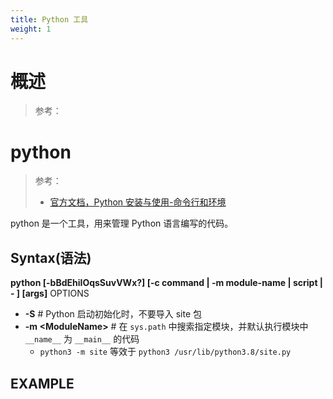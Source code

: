 ```yaml
---
title: Python 工具
weight: 1
---
```


# 概述

> 参考：

# python

> 参考：
> - [官方文档，Python 安装与使用-命令行和环境](https://docs.python.org/3/using/cmdline.html)

python 是一个工具，用来管理 Python 语言编写的代码。

## Syntax(语法)

**python \[-bBdEhiIOqsSuvVWx?] \[-c command | -m module-name | script | - ] \[args]**
OPTIONS

- **-S** # Python 启动初始化时，不要导入 site 包
- **-m \<ModuleName>** # 在 `sys.path` 中搜索指定模块，并默认执行模块中 `__name__` 为 `__main__` 的代码
  - `python3 -m site` 等效于 `python3 /usr/lib/python3.8/site.py`

## EXAMPLE
